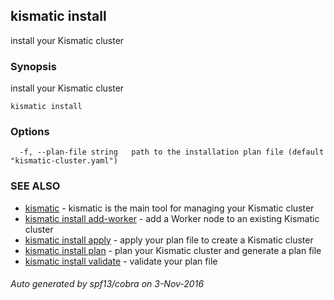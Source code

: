 ## kismatic install

install your Kismatic cluster

### Synopsis


install your Kismatic cluster

```
kismatic install
```

### Options

```
  -f, --plan-file string   path to the installation plan file (default "kismatic-cluster.yaml")
```

### SEE ALSO
* [kismatic](kismatic.md)	 - kismatic is the main tool for managing your Kismatic cluster
* [kismatic install add-worker](kismatic_install_add-worker.md)	 - add a Worker node to an existing Kismatic cluster
* [kismatic install apply](kismatic_install_apply.md)	 - apply your plan file to create a Kismatic cluster
* [kismatic install plan](kismatic_install_plan.md)	 - plan your Kismatic cluster and generate a plan file
* [kismatic install validate](kismatic_install_validate.md)	 - validate your plan file

###### Auto generated by spf13/cobra on 3-Nov-2016
